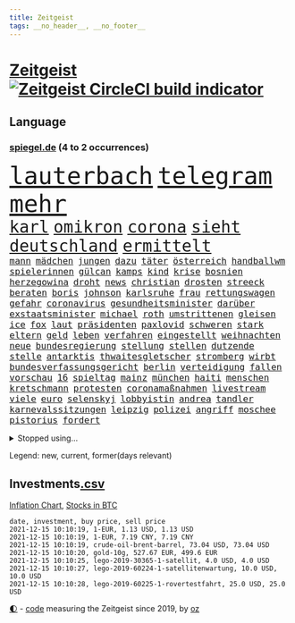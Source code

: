 ```yaml
---
title: Zeitgeist
tags: __no_header__, __no_footer__
---
```


# [Zeitgeist](https://oliz.io/zeitgeist/) [![Zeitgeist CircleCI build indicator](https://circleci.com/gh/ooz/zeitgeist.svg?style=shield)](https://circleci.com/gh/ooz/zeitgeist)

## Language

<h3><a href="https://www.spiegel.de" target="_blank">spiegel.de</a> (4 to 2 occurrences)</h3>
<p style="font-family:monospace">
<span style="font-size:32pt"><a href="news_links.html#lauterbach" class="current">lauterbach</a></span>
<span style="font-size:32pt"><a href="news_links.html#telegram" class="current">telegram</a></span>
<span style="font-size:32pt"><a href="news_links.html#mehr" class="current">mehr</a></span>
<br>
<span style="font-size:22pt"><a href="news_links.html#karl" class="current">karl</a></span>
<span style="font-size:22pt"><a href="news_links.html#omikron" class="current">omikron</a></span>
<span style="font-size:22pt"><a href="news_links.html#corona" class="current">corona</a></span>
<span style="font-size:22pt"><a href="news_links.html#sieht" class="current">sieht</a></span>
<span style="font-size:22pt"><a href="news_links.html#deutschland" class="current">deutschland</a></span>
<span style="font-size:22pt"><a href="news_links.html#ermittelt" class="current">ermittelt</a></span>
<br>
<span style="font-size:12pt"><a href="news_links.html#mann" class="current">mann</a></span>
<span style="font-size:12pt"><a href="news_links.html#mädchen" class="current">mädchen</a></span>
<span style="font-size:12pt"><a href="news_links.html#jungen" class="current">jungen</a></span>
<span style="font-size:12pt"><a href="news_links.html#dazu" class="current">dazu</a></span>
<span style="font-size:12pt"><a href="news_links.html#täter" class="current">täter</a></span>
<span style="font-size:12pt"><a href="news_links.html#österreich" class="current">österreich</a></span>
<span style="font-size:12pt"><a href="news_links.html#handballwm" class="new">handballwm</a></span>
<span style="font-size:12pt"><a href="news_links.html#spielerinnen" class="current">spielerinnen</a></span>
<span style="font-size:12pt"><a href="news_links.html#gülcan" class="new">gülcan</a></span>
<span style="font-size:12pt"><a href="news_links.html#kamps" class="new">kamps</a></span>
<span style="font-size:12pt"><a href="news_links.html#kind" class="current">kind</a></span>
<span style="font-size:12pt"><a href="news_links.html#krise" class="current">krise</a></span>
<span style="font-size:12pt"><a href="news_links.html#bosnien" class="current">bosnien</a></span>
<span style="font-size:12pt"><a href="news_links.html#herzegowina" class="new">herzegowina</a></span>
<span style="font-size:12pt"><a href="news_links.html#droht" class="current">droht</a></span>
<span style="font-size:12pt"><a href="news_links.html#news" class="current">news</a></span>
<span style="font-size:12pt"><a href="news_links.html#christian" class="current">christian</a></span>
<span style="font-size:12pt"><a href="news_links.html#drosten" class="current">drosten</a></span>
<span style="font-size:12pt"><a href="news_links.html#streeck" class="new">streeck</a></span>
<span style="font-size:12pt"><a href="news_links.html#beraten" class="current">beraten</a></span>
<span style="font-size:12pt"><a href="news_links.html#boris" class="current">boris</a></span>
<span style="font-size:12pt"><a href="news_links.html#johnson" class="current">johnson</a></span>
<span style="font-size:12pt"><a href="news_links.html#karlsruhe" class="current">karlsruhe</a></span>
<span style="font-size:12pt"><a href="news_links.html#frau" class="current">frau</a></span>
<span style="font-size:12pt"><a href="news_links.html#rettungswagen" class="current">rettungswagen</a></span>
<span style="font-size:12pt"><a href="news_links.html#gefahr" class="current">gefahr</a></span>
<span style="font-size:12pt"><a href="news_links.html#coronavirus" class="current">coronavirus</a></span>
<span style="font-size:12pt"><a href="news_links.html#gesundheitsminister" class="current">gesundheitsminister</a></span>
<span style="font-size:12pt"><a href="news_links.html#darüber" class="current">darüber</a></span>
<span style="font-size:12pt"><a href="news_links.html#exstaatsminister" class="new">exstaatsminister</a></span>
<span style="font-size:12pt"><a href="news_links.html#michael" class="current">michael</a></span>
<span style="font-size:12pt"><a href="news_links.html#roth" class="current">roth</a></span>
<span style="font-size:12pt"><a href="news_links.html#umstrittenen" class="current">umstrittenen</a></span>
<span style="font-size:12pt"><a href="news_links.html#gleisen" class="new">gleisen</a></span>
<span style="font-size:12pt"><a href="news_links.html#ice" class="current">ice</a></span>
<span style="font-size:12pt"><a href="news_links.html#fox" class="current">fox</a></span>
<span style="font-size:12pt"><a href="news_links.html#laut" class="current">laut</a></span>
<span style="font-size:12pt"><a href="news_links.html#präsidenten" class="current">präsidenten</a></span>
<span style="font-size:12pt"><a href="news_links.html#paxlovid" class="new">paxlovid</a></span>
<span style="font-size:12pt"><a href="news_links.html#schweren" class="current">schweren</a></span>
<span style="font-size:12pt"><a href="news_links.html#stark" class="current">stark</a></span>
<span style="font-size:12pt"><a href="news_links.html#eltern" class="current">eltern</a></span>
<span style="font-size:12pt"><a href="news_links.html#geld" class="current">geld</a></span>
<span style="font-size:12pt"><a href="news_links.html#leben" class="current">leben</a></span>
<span style="font-size:12pt"><a href="news_links.html#verfahren" class="current">verfahren</a></span>
<span style="font-size:12pt"><a href="news_links.html#eingestellt" class="current">eingestellt</a></span>
<span style="font-size:12pt"><a href="news_links.html#weihnachten" class="current">weihnachten</a></span>
<span style="font-size:12pt"><a href="news_links.html#neue" class="current">neue</a></span>
<span style="font-size:12pt"><a href="news_links.html#bundesregierung" class="current">bundesregierung</a></span>
<span style="font-size:12pt"><a href="news_links.html#stellung" class="current">stellung</a></span>
<span style="font-size:12pt"><a href="news_links.html#stellen" class="current">stellen</a></span>
<span style="font-size:12pt"><a href="news_links.html#dutzende" class="current">dutzende</a></span>
<span style="font-size:12pt"><a href="news_links.html#stelle" class="current">stelle</a></span>
<span style="font-size:12pt"><a href="news_links.html#antarktis" class="current">antarktis</a></span>
<span style="font-size:12pt"><a href="news_links.html#thwaitesgletscher" class="new">thwaitesgletscher</a></span>
<span style="font-size:12pt"><a href="news_links.html#stromberg" class="new">stromberg</a></span>
<span style="font-size:12pt"><a href="news_links.html#wirbt" class="current">wirbt</a></span>
<span style="font-size:12pt"><a href="news_links.html#bundesverfassungsgericht" class="current">bundesverfassungsgericht</a></span>
<span style="font-size:12pt"><a href="news_links.html#berlin" class="current">berlin</a></span>
<span style="font-size:12pt"><a href="news_links.html#verteidigung" class="current">verteidigung</a></span>
<span style="font-size:12pt"><a href="news_links.html#fallen" class="current">fallen</a></span>
<span style="font-size:12pt"><a href="news_links.html#vorschau" class="current">vorschau</a></span>
<span style="font-size:12pt"><a href="news_links.html#16" class="current">16</a></span>
<span style="font-size:12pt"><a href="news_links.html#spieltag" class="current">spieltag</a></span>
<span style="font-size:12pt"><a href="news_links.html#mainz" class="current">mainz</a></span>
<span style="font-size:12pt"><a href="news_links.html#münchen" class="current">münchen</a></span>
<span style="font-size:12pt"><a href="news_links.html#haiti" class="current">haiti</a></span>
<span style="font-size:12pt"><a href="news_links.html#menschen" class="current">menschen</a></span>
<span style="font-size:12pt"><a href="news_links.html#kretschmann" class="current">kretschmann</a></span>
<span style="font-size:12pt"><a href="news_links.html#protesten" class="current">protesten</a></span>
<span style="font-size:12pt"><a href="news_links.html#coronamaßnahmen" class="current">coronamaßnahmen</a></span>
<span style="font-size:12pt"><a href="news_links.html#livestream" class="current">livestream</a></span>
<span style="font-size:12pt"><a href="news_links.html#viele" class="current">viele</a></span>
<span style="font-size:12pt"><a href="news_links.html#euro" class="current">euro</a></span>
<span style="font-size:12pt"><a href="news_links.html#selenskyj" class="current">selenskyj</a></span>
<span style="font-size:12pt"><a href="news_links.html#lobbyistin" class="new">lobbyistin</a></span>
<span style="font-size:12pt"><a href="news_links.html#andrea" class="current">andrea</a></span>
<span style="font-size:12pt"><a href="news_links.html#tandler" class="new">tandler</a></span>
<span style="font-size:12pt"><a href="news_links.html#karnevalssitzungen" class="new">karnevalssitzungen</a></span>
<span style="font-size:12pt"><a href="news_links.html#leipzig" class="current">leipzig</a></span>
<span style="font-size:12pt"><a href="news_links.html#polizei" class="current">polizei</a></span>
<span style="font-size:12pt"><a href="news_links.html#angriff" class="current">angriff</a></span>
<span style="font-size:12pt"><a href="news_links.html#moschee" class="current">moschee</a></span>
<span style="font-size:12pt"><a href="news_links.html#pistorius" class="new">pistorius</a></span>
<span style="font-size:12pt"><a href="news_links.html#fordert" class="current">fordert</a></span>
</p>
<details>
<summary>Stopped using...</summary>
<p class="former" style="font-size:12pt">
norden(419) bewaffnete(418) entdeckte(418) mitunter(418) rote(418) 75(417) auftakt(417) historiker(417) korrigiert(417) schweigt(417) verfolgen(417) verweigert(417) aufgerufen(416) beleidigungen(416) demonstration(416) kolumne(416) weltweiten(416) wünschen(416) ausnahmen(415) bildungsministerin(415) enger(415) entwicklungen(415) jedem(415) linie(415) lukaschenkos(415) sarscov2(415) selten(415) wahlen(415) anerkannt(414) entwarnung(414) lukas(414) untersagt(414) vermuten(414) wirecard(414) anleger(413) brinkhaus(413) dokumente(413) eingestuft(413) feier(413) gestoßen(413) jahrzehntelang(413) klaren(413) klimawandels(413) manipuliert(413) meghan(413) möglicher(413) nationalmannschaft(413) ralph(413) reformen(413) torjäger(413) wahlsieg(413) zeugen(413) überreste(413) 2017(412) aufregung(412) beschimpft(412) golf(412) hintergründe(412) profi(412) rufen(412) van(412) verhängte(412) vorantreiben(412) zusätzlich(412) überlegen(412) 98(411) anbieten(411) aufruf(411) bereiten(411) beschuss(411) forderung(411) hans(411) hinnehmen(411) hinweise(411) kampagne(411) ludwig(411) madrid(411) mächtige(411) strand(411) terroristen(411) walter(411) d(410) ehre(410) entkommen(410) irland(410) kostenlose(410) märchen(410) obama(410) pannen(410) regierungschefs(410) tom(410) täglich(410) unmut(410) verbindungen(410) verdächtiger(410) verzicht(410) wales(410) 16jährige(409) billionen(409) boden(409) geldstrafe(409) informieren(409) kochen(409) langer(409) ließen(409) mittelfeldspieler(409) mysteriöse(409) patrick(409) rechtlich(409) spielraum(409) teilgenommen(409) urlauber(409) abzug(408) akt(408) boeing(408) geräte(408) gewaltig(408) großes(408) island(408) jugendlicher(408) messerattacke(408) paul(408) radikal(408) sendet(408) vermeiden(408) zuständige(408) äthiopien(408) 42(407) angestellte(407) attila(407) augenzeugen(407) benennt(407) grün(407) hildmann(407) lohn(407) swetlana(407) achtelfinale(406) amerikanischen(406) ausfall(406) dennis(406) drastisch(406) einziges(406) goretzka(406) greta(406) mitteln(406) sache(406) saisonsieg(406) schwangerschaft(406) thunberg(406) behandeln(405) beschwerden(405) bitcoin(405) kaputt(405) lebte(405) löw(405) tödlich(405) 180(404) ausgleich(404) bestimmt(404) bolsonaro(404) freundschaft(404) gegenteil(404) höchst(404) jair(404) medikament(404) unruhe(404) verbindet(404) verbringen(404) überlebenden(404) beleidigung(403) freiwillige(403) gesprengt(403) irans(403) jemen(403) leichte(403) nahezu(403) umweltministerin(403) weltverband(403) überwunden(403) barack(402) begann(402) bodo(402) dementiert(402) game(402) homosexuelle(402) internen(402) party(402) rom(402) staats(402) unterstützer(402) durften(401) ehepaar(401) eigener(401) frische(401) gemein(401) mieter(401) raketen(401) roman(401) weite(401) wälder(401) amtsgericht(400) dfbelf(400) falschen(400) gebiet(400) größeren(400) jüngere(400) netanyahu(400) privat(400) unterlag(400) verzweiflung(400) woher(400) auftritte(399) e(399) entscheidende(399) initiative(399) lücke(399) parteifreunde(399) pflanzen(399) aktie(398) psychische(398) unterzahl(398) verfolgt(398) wahren(398) bezahlen(397) distanziert(397) dämpfer(397) entscheidenden(397) gesetze(397) luca(397) negativen(397) umweltschutz(397) endgültige(396) kürzlich(396) motiv(396) ordnung(396) therapie(396) attentäter(395) aufbauen(395) balance(395) bewegen(395) bgh(395) drängen(395) haftbefehl(395) jong(395) rivale(395) traum(395) un(395) bedingt(394) beschuldigt(394) empfängt(394) praktisch(394) 54(393) enden(393) registrieren(393) solange(392) love(391) wahrscheinlich(391) überstanden(391) brandenburger(390) gästen(390) parallelen(390) ringen(390) brach(389) em(389) strengen(389) sturgeon(389) raab(388) beitrag(387) fortuna(387) prognose(387) terrorismus(387) betrifft(386) budapest(386) infektionsgeschehen(386) letztes(386) regierungserklärung(386) gefällt(385) hackerangriff(385) überschritten(385) festival(384) rot(384) stimmten(384) einig(383) rückstand(383) wandel(383) erweist(382) fortsetzung(382) riskant(381) stress(381) dringt(380) wohnort(380) 76(379) erstochen(379) uhaft(379) bewusst(378) bezirk(376) abhängig(375) anlegen(375) dreharbeiten(375) teilt(374) bedienen(372) ernährung(372) schulz(372) vermieter(372) dauert(371) trauma(369) strafbar(368) afrikas(367) eingeschaltet(366) guatemala(364) ära(364) musik(363) youtuber(361) tigray(360) weitreichende(360) pentagon(358) gala(356) drohne(355) kenia(355) absurd(353) empfänger(353) fotografieren(353) mängel(351) csupolitiker(349) mehren(349) aktionen(348) marine(347) regimes(347) erzieher(344) ärgern(343) gelangt(341) ausweg(340) bizarre(338) effekt(338) würdigt(337) morrison(332) überwiegend(332) ältesten(331) festgesetzt(329) marokko(327) spitzengespräch(326) kz(322) mallorca(320) spritze(320) schwangerschaftsabbrüche(316) technische(311) räumte(309) server(307) diagnose(304) medizinischen(304) milliardär(304) schuf(304) gegeneinander(302) konfrontation(302) fragwürdigen(301) windows(301) desinformation(292) verleumdung(291) radio(286) lehrerin(284) neonazis(284) passagier(281) fahrbahn(280) afghanistans(279) demnächst(276) jersey(275) seen(274) herren(273) wetters(273) josef(267) angriffs(266) linkenchefin(265) turbulenzen(264) konfliktberaterin(261) wawrzinek(261) ruin(256) portugals(255) alben(254) nachsehen(254) spitzenkandidaten(252) ständige(252) verantwortliche(249) immunisiert(247) untermauert(246) politikern(242) 22jähriger(239) belgische(239) gerd(238) übersetzen(237) beerben(236) greenpeace(232) käse(229) altersgruppe(228) herausragende(227) frauenbundesliga(225) forscht(223) moderation(223) rechnung(220) spannende(219) schädlichen(217) alibaba(216) aufreger(216) vereinigung(212) kabel(211) rückzahlung(211) eile(208) fußballnationalmannschaft(208) trost(207) afghanistanabzug(206) erlässt(206) militärische(204) vorstände(204) heizt(203) todesfall(203) abgefeuert(199) lobbyisten(199) messerangriff(198) springreiten(198) vize(197) oktoberfest(196) etlichen(194) konzernen(194) stolpert(193) schwerste(192) rebellen(190) pumpt(189) ungeliebten(189) life(188) beworfen(187) usverteidigungsministerium(187) abgegeben(186) hiphop(186) kaufte(186) geknackt(185) heben(185) nsu(184) schwule(184) steuerflucht(184) windhorst(184) 1990(182) kugel(181) gezählt(180) romane(180) riegel(179) mangelwirtschaft(178) heizkosten(176) vertrauter(176) todesdrohungen(172) bitteren(171) sohns(171) aktionäre(169) argument(169) hummels(169) lehren(168) eingenommen(166) fehle(165) individuelle(165) erhalt(164) hakt(164) massengrab(164) 220(163) mangelware(163) osaka(163) 14jährige(162) center(162) warb(162) bezichtigt(160) angeblichem(159) gezeichnet(159) epidemischen(158) flüchtet(158) kleidung(158) steueroasen(157) fortsetzen(156) morden(156) externe(155) streben(155) biss(154) linker(154) 27jährige(153) gescheiterten(153) lobbyismus(152) 39jährige(151) dänischer(151) abstände(150) dhl(150) dänen(150) gegenspieler(150) hollywoodstar(150) pille(150) k(149) morgens(149) virologin(149) cloppenburg(148) terroranschlag(148) 16000(147) schob(147) bürgerkriegsland(146) entfallen(146) füllen(146) vollkommen(146) historischem(145) besorgniserregend(144) differenzen(144) drohnen(144) schlimmes(144) ausgeht(143) besuchte(143) grundsätzlich(143) rezo(142) schwangeren(142) täters(142) ungeklärten(142) abgerufen(141) sklaverei(141) zwingen(140) aufbau(139) aufgeflogen(139) europol(139) handlungsbedarf(139) usmarine(139) anonymer(138) autoren(138) existiert(138) fazit(138) frustriert(138) fußballfans(138) köpfe(138) 2005(137) anteile(137) entwicklungsminister(136) komponist(136) seele(136) uss(136) venedig(136) überflutete(136) betrachten(135) bundesverkehrsminister(135) infrastrukturpaket(135) rennt(135) verfehlen(134) boston(133) tour(132) mob(131) vierjährige(131) australischen(130) krachte(130) finanzministerium(129) vries(129) belästigungen(128) dauerte(128) erklärt's(128) nevada(128) spende(128) bafin(127) luke(127) vorliegen(126) zaun(126) andorra(125) zentren(125) daxkonzerne(124) ortskräften(124) schottischen(122) zögert(121) erzieherinnen(120) fündig(120) mädchens(120) signalwirkung(119) beeindruckender(118) berufe(118) crown(118) mdr(118) brasilianischen(116) helfern(116) bezieht(115) comedy(115) entwicklungsländer(115) rohstoff(114) strafanzeigen(114) bereitschaft(113) schwächt(113) verkörpern(113) zerschlagung(113) co₂emissionen(112) debattieren(112) cduchefs(111) gefüllte(111) immobilienmarkt(110) hängepartie(109) unterdrückung(109) würdigen(108) geldern(107) gerichts(107) kostenlosen(107) sportart(107) versäumt(107) dämpfen(106) klimagipfel(106) scott(106) überwältigt(106) gemischt(105) genießt(105) nicole(105) expertin(104) abgeschafft(103) dune(103) sichtlich(103) staatskonzern(103) tv+(103) unerwarteten(103) duo(102) stehende(102) analysten(101) auslandsvertretung(101) pandazwillinge(101) damaskus(100) khaled(100) narey(100) wiedereröffnet(100) obduktion(99) sommers(99) bedrohen(98) brennstoffe(98) exil(98) navy(98) niger(98) ansage(97) kostenloser(97) querdenkerdemo(97) achte(96) besatzung(96) roland(96) saudiarabischen(96) soundtrack(96) versammeln(96) 35jähriger(95) achtzigerjahren(95) angelegte(95) wendepunkt(95) benedikt(94) samsung(94) vorhang(94) kommune(93) niederbayern(93) strafrechtliche(93) usbotschaft(93) kohlekraftwerk(92) linksextremistin(91) zerbrach(91) ei(90) schleichende(90) verzockt(90) 15grad(89) abgebogen(89) ankommen(89) arbeitstag(89) stinkende(89) 190(88) druckmittel(88) gefeierter(88) tankschiff(88) urteils(88) galaxy(87) plakate(87) seehofers(87) achtet(86) captain(86) erzählung(86) mordprozess(86) treibhausgase(86) umsteigen(86) 50+1regel(84) asteroid(84) homöopathie(84) masarischarif(84) rekordniveau(84) terroristischer(84) wahrscheinlicher(84) willem(84) 05(83) agiert(83) auszüge(83) börsenkurse(83) tsg(83) verdreht(83) klammern(82) mobbing(82) papiere(82) ernüchternd(81) gerichtsbeschluss(81) getrunken(81) groningen(81) hochfahren(81) liebsten(81) topstürmer(81) untätig(81) erfindet(80) fame(80) innig(80) kommerzielle(80) pompeji(80) ussoldaten(80) ausgeschöpft(79) ehesten(79) jorginho(79) nsregime(79) versicherungswirtschaft(79) abgeraten(78) dessauer(78) jalloh(78) kritischen(78) oury(78) polizeizelle(78) rolling(78) stones(78) willkommener(78) ölkonzerne(78) 115(77) befürchtungen(77) uskonzern(77) wilke(77) zschäpe(77) diplomat(76) marley(76) trucker(76) verfasst(76) verordnung(76) dover(75) lópez(75) obrador(75) olga(75) vizepräsident(75) farce(74) glücksfall(74) hitzig(74) mccartney(74) meldeten(74) schiedsrichterassistent(74) abtreibungen(73) aufzugeben(73) benny(73) erreichte(73) essays(73) gesetzesänderung(73) heilen(73) ida(73) instanz(73) minderheiten(73) missglückte(73) schutzbedürftigen(73) untertreibung(73) zuwachs(73) überschätzen(73) bunte(72) delay(72) größenwahn(72) höchstem(72) paule(72) pit(72) schleswigholsteins(72) schnitzeljagd(72) geburtstagsfeier(71) margrethe(71) schutzschilde(71) stadtrivalen(71) teuerungsrate(71) abbacomeback(70) friedensnobelpreis(70) größerer(70) hungerkrise(70) indonesische(70) liechtenstein(70) rüsten(70) bekenntnis(69) entführer(69) gespickt(69) günstiger(69) jonas(69) klimaschädlichen(69) tabellenende(69) fawcett(68) foundation(68) geschäftsmann(68) kammerdiener(68) länderspiel(68) norddeutsche(68) prince's(68) toilette(68) flüchtlingsstrom(67) kneipen(67) mittelfristig(67) nachbarländer(67) parken(67) spdkanzlerkandidaten(67) stromversorgung(67) ausschnitt(66) friedlich(66) mandela(66) mieterbund(66) rapsuperstar(66) schiffer(66) sierra(66) sportstars(66) tatenlos(66) unosicherheitsrates(66) abtreibungsrecht(65) berauschend(65) beschlossenen(65) meeresspiegel(65) whistleblowerin(65) automobilindustrie(64) comebacks(64) erstklässler(64) erwirtschaftet(64) finanzmärkte(64) volksentscheid(64) weltgemeinschaft(64) westafrikanischen(64) hoffmann(63) mittagessen(63) schnelles(63) 2gregel(62) ahmaud(62) arbery(62) authentisch(62) befragt(62) coronademo(62) kapazitäten(62) kräften(62) mobilitätswende(62) na(62) ohr(62) oppositionspolitiker(62) travis(62) verbrennungsmotoren(62) arbeitsniederlegung(61) militärübungen(61) denkbar(60) krankenhauseinweisungen(60) mails(60) militärübung(60) prophet(60) twitternutzer(60) zusehen(60) eklasse(59) irakischen(59) prominentesten(59) tvsender(59) bereiche(58) eineinhalb(58) einstweilige(58) mutig(58) personelle(58) querdenken(58) bitcoins(57) einigt(57) jüdischen(57) saarbrücken(57) vorenthalten(57) wachen(57) weitergeben(57) 2050(56) celtics(56) dreijähriger(56) friedenstaube(56) kapitolerstürmung(56) michail(56) mittelstürmer(56) spektakuläres(56) terodde(56) verschuldete(56) außerplanmäßige(55) beeinträchtigung(55) bizarrer(55) exklub(55) geschäftspartner(55) höre(55) pilze(55) riefen(55) sir(55) umstände(55) verteidigungsressort(55) ajax(54) auszubildende(54) hell(54) prosieben(54) rituale(54) schleppend(54) bedrängnis(53) bewaffneter(53) ehrgeiz(53) einflussreichsten(53) floyd(53) frauenfußball(53) grafiken(53) kunstwerke(53) mr(53) tournee(53) auflage(52) benedict(52) cumberbatch(52) höchststrafe(52) kommunalwahl(52) umweltaktivisten(52) virtuellen(52) beschlagnahmen(51) frauenfeindlichen(51) prallt(51) sicherheitslücken(51) supermodel(51) untergetauchten(51) 112(50) 1991(50) aktienkurs(50) drohnenangriff(50) eingehalten(50) engagierte(50) geschäfts(50) interessantesten(50) knox(50) korruptionsverdacht(50) landesteil(50) pence(50) realen(50) abtreibungsrechts(49) kneipe(49) studienwerks(49) uneinheitlichen(49) austrocknet(48) füßen(48) gestiegenen(48) grenzschutz(48) komoot(48) krankenkasse(48) rooney(48) viermalige(48) wiederentdeckt(48) coronapass(47) fassaden(47) genehmigten(47) hasses(47) inhaftierte(47) leiterin(47) störungen(47) versorgungskrise(47) armbänder(46) begriffe(46) enttarnt(46) gefangenschaft(46) großspender(46) sechsjähriger(46) verordnet(46) zurückzuholen(46) geldsorgen(45) genese(45) kampagnen(45) studienergebnisse(45) zerquetscht(45) 26jährige(44) schnelleres(44) sicherheitspolitik(44) wählerinnen(44) bahnfahren(43) finanzszene(43) fridays(43) future(43) glen(43) impfpässen(43) kinderpornografisches(43) pendlerpauschale(43) spritpreise(43) akkord(42) coparteichef(42) coronaneuinfektionen(42) fahrplan(42) grünenspitze(42) mailänder(42) parteispitzen(42) profifußball(42) richtlinien(42) sparten(42) wohnungskonzerne(42) zurückgehalten(42) ausweitung(41) betrunkenen(41) eisen(41) gesellschaftlichen(41) islands(41) schlangen(41) sparkurs(41) bundesinnenminister(40) fernseher(40) herzmuskelentzündungen(40) shatner(40) wichtiges(40) dumm(39) parlamentarier(39) trank(39) entdeckungen(38) erwerb(38) fügen(38) gekaufte(38) georgiens(38) mannschaften(38) mitwirken(38) nutzern(38) saakaschwili(38) sachlich(38) versorgungslage(38) walk(38) enthüllen(37) erasmus(37) goebbels(37) mischte(37) provokationen(37) automarkt(36) betreibern(36) kuriere(36) mauern(36) tribunal(36) ampelgespräche(35) bestimmen(35) efootball(35) fußballsimulation(35) konami(35) lieferdienst(35) verrückten(35) 46(34) fachkräften(34) milan(34) pferderennen(33) rekonstruiert(33) revival(33) schlagwörter(33) süle(33) atomuboot(32) fernsehteam(32) immobilienfirma(32) lieferproblemen(32) linkenpolitiker(32) messenger(32) n26(32) parallel(32) zertifikat(32) asylbewerber(31) beigesetzt(31) coronaschnelltest(31) grabstätte(31) isolierten(31) kirkdarsteller(31) äthiopiens(31) facebookwhistleblowerin(30) haugen(30) klimaforscher(30) kolumbus(30) ludwigshafen(30) sklaven(30) unzufriedenheit(30) eukommissar(29) frauenfeindlich(29) menschenschmuggel(29) ostdeutschland(29) vorentscheidung(29) 187(28) 58jährige(28) antikörpertest(28) erschossenen(28) größtem(28) koloniale(28) kzwachmann(28) mariusz(28) raumkapsel(28) sachsenhausen(28) schmid(28) unbeholfen(28) verwiesen(28) bürgertests(27) einreiseverbot(27) hauptstadtflughafen(27) mats(27) polina(27) schmuckstücke(27) squid(27) bayernspieler(26) beschaffen(26) blase(26) dieselkraftstoff(26) hüterin(26) koalitionsgesprächen(26) absprache(25) ampelpartner(25) portal(25) wirtschaftsforscher(25) energieexperte(24) exwirecardchef(24) fragezeichen(24) getrickst(24) initiativen(24) klimasünder(24) lieferungen(24) prien(24) registrierten(24) sally(24) bestehe(23) coronanotlage(23) erfurt(23) gesellschaftspolitik(23) substanzen(23) transparent(23) unfallursache(23) zuckerberg(23) innere(22) pessimistischer(22) wiese(22) deutung(21) nordirischen(21) stab(21) wochenrückschau(21) filmset(20) gabriella(20) lösegeld(20) miami(20) schülerin(20) trollen(20) verwundert(20) überschüttet(20) affentheater(19) ambitionen(19) arbeitsgruppen(19) eingeschlossen(19) zusammenprall(19) bayernprofi(18) cop(18) drogenkonsum(18) genf(18) geringverdiener(18) harrison(18) yvonne(18) 142(17) betten(17) geprallt(17) mietern(17) aufgebraucht(16) pochen(16) chicago(15) pankow(15) sorgerechtsstreit(15) strategiepapier(15) weltmeisterin(15) annette(14) anrufe(14) doktor(14) esaastronaut(14) gasknappheit(14) landesparteitag(14) rammt(14) scheidenden(14) schmuck(14) solarenergie(14) temperaturanstieg(14) wärme(14) benin(13) planlos(13) uhren(13) zentralbanken(13) ausreichenden(12) coronarezession(12) dario(12) halloween(12) schramm(12) defekt(11) drehs(11) geschwindigkeit(11) raumschiff(11)
</p>
</details>
<p>Legend: <span class="new">new</span>, <span class="current">current</span>, <span class="former">former(days relevant)</span></p>

## Investments[.csv](investments.csv)

[Inflation Chart](https://inflationchart.com),
[Stocks in BTC](https://stonksinbtc.xyz/)

```
date, investment, buy price, sell price
2021-12-15 10:10:19, 1-EUR, 1.13 USD, 1.13 USD
2021-12-15 10:10:19, 1-EUR, 7.19 CNY, 7.19 CNY
2021-12-15 10:10:19, crude-oil-brent-barrel, 73.04 USD, 73.04 USD
2021-12-15 10:10:20, gold-10g, 527.67 EUR, 499.6 EUR
2021-12-15 10:10:25, lego-2019-30365-1-satellit, 4.0 USD, 4.0 USD
2021-12-15 10:10:27, lego-2019-60224-1-satellitenwartung, 10.0 USD, 10.0 USD
2021-12-15 10:10:28, lego-2019-60225-1-rovertestfahrt, 25.0 USD, 25.0 USD
```

<footer>
<a href="javascript:toggleTheme()" class="nav">🌓</a>
- <a href="https://github.com/ooz/zeitgeist">code</a> measuring the Zeitgeist since 2019, by <a href="https://oliz.io">oz</a>
</footer>
